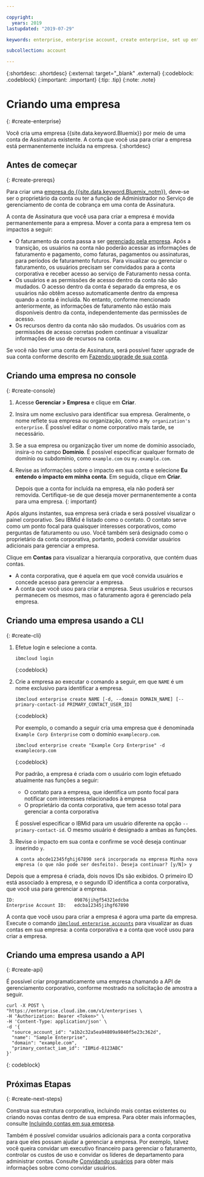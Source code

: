 ```yaml
---

copyright:
  years: 2019
lastupdated: "2019-07-29"

keywords: enterprise, enterprise account, create enterprise, set up enterprise, multiple account

subcollection: account

---
```


{:shortdesc: .shortdesc}
{:external: target="_blank" .external}
{:codeblock: .codeblock}
{:important: .important}
{:tip: .tip}
{:note: .note}

# Criando uma empresa
{: #create-enterprise}

Você cria uma empresa {{site.data.keyword.Bluemix}} por meio de uma conta de Assinatura existente. A conta que você usa para criar a empresa está permanentemente incluída na empresa.
{:shortdesc}

## Antes de começar
{: #create-prereqs}

Para criar uma [empresa do {{site.data.keyword.Bluemix_notm}}](/docs/account?topic=account-enterprise), deve-se ser o proprietário da conta ou ter a função de Administrador no Serviço de gerenciamento de conta de cobrança em uma conta de Assinatura.

A conta de Assinatura que você usa para criar a empresa é movida permanentemente para a empresa. Mover a conta para a empresa tem os impactos a seguir:
* O faturamento da conta passa a ser [gerenciado pela empresa](/docs/billing-usage?topic=billing-usage-enterprise). Após a transição, os usuários na conta não poderão acessar as informações de faturamento e pagamento, como faturas, pagamentos ou assinaturas, para períodos de faturamento futuros. Para visualizar ou gerenciar o faturamento, os usuários precisam ser convidados para a conta corporativa e receber acesso ao serviço de Faturamento nessa conta.
* Os usuários e as permissões de acesso dentro da conta não são mudados. O acesso dentro da conta é separado da empresa, e os usuários não obtêm acesso automaticamente dentro da empresa quando a conta é incluída. No entanto, conforme mencionado anteriormente, as informações de faturamento não estão mais disponíveis dentro da conta, independentemente das permissões de acesso.
* Os recursos dentro da conta não são mudados. Os usuários com as permissões de acesso corretas podem continuar a visualizar informações de uso de recursos na conta.

Se você não tiver uma conta de Assinatura, será possível fazer upgrade de sua conta conforme descrito em [Fazendo upgrade de sua conta](/docs/account?topic=account-upgrading-account).

## Criando uma empresa no console
{: #create-console}

1. Acesse **Gerenciar > Empresa** e clique em **Criar**.
1. Insira um nome exclusivo para identificar sua empresa. Geralmente, o nome reflete sua empresa ou organização, como a `My organization's enterprise`. É possível editar o nome corporativo mais tarde, se necessário.
1. Se a sua empresa ou organização tiver um nome de domínio associado, insira-o no campo **Domínio**. É possível especificar qualquer formato de domínio ou subdomínio, como `example.com` ou `my.example.com`.
1. Revise as informações sobre o impacto em sua conta e selecione **Eu entendo o impacto em minha conta**. Em seguida, clique em **Criar**.

   Depois que a conta for incluída na empresa, ela não poderá ser removida. Certifique-se de que deseja mover permanentemente a conta para uma empresa.
   {: important}

Após alguns instantes, sua empresa será criada e será possível visualizar o painel corporativo. Seu IBMid é listado como o contato. O contato serve como um ponto focal para quaisquer interesses corporativos, como perguntas de faturamento ou uso. Você também será designado como o proprietário da conta corporativa, portanto, poderá convidar usuários adicionais para gerenciar a empresa.

Clique em **Contas** para visualizar a hierarquia corporativa, que contém duas contas.

* A conta corporativa, que é aquela em que você convida usuários e concede acesso para gerenciar a empresa.
* A conta que você usou para criar a empresa. Seus usuários e recursos permanecem os mesmos, mas o faturamento agora é gerenciado pela empresa.

## Criando uma empresa usando a CLI
{: #create-cli}

1. Efetue login e selecione a conta.

   ```
   ibmcloud login
   ```
   {:codeblock}
1. Crie a empresa ao executar o comando a seguir, em que `NAME` é um nome exclusivo para identificar a empresa.

   ```
   ibmcloud enterprise create NAME [-d, --domain DOMAIN_NAME] [--primary-contact-id PRIMARY_CONTACT_USER_ID]
   ```
   {:codeblock}

   Por exemplo, o comando a seguir cria uma empresa que é denominada `Example Corp Enterprise` com o domínio `examplecorp.com`.

   ```
   ibmcloud enterprise create "Example Corp Enterprise" -d examplecorp.com
   ```
   {:codeblock}

   Por padrão, a empresa é criada com o usuário com login efetuado atualmente nas funções a seguir:
      * O contato para a empresa, que identifica um ponto focal para notificar com interesses relacionados à empresa
      * O proprietário da conta corporativa, que tem acesso total para gerenciar a conta corporativa

   É possível especificar o IBMid para um usuário diferente na opção `--primary-contact-id`. O mesmo usuário é designado a ambas as funções.
1. Revise o impacto em sua conta e confirme se você deseja continuar inserindo `y`.
   ```
   A conta abcde12345fghij67890 será incorporada na empresa Minha nova empresa (o que não pode ser desfeito). Deseja continuar? [y/N]> y
   ```

Depois que a empresa é criada, dois novos IDs são exibidos. O primeiro ID está associado à empresa, e o segundo ID identifica a conta corporativa, que você usa para gerenciar a empresa.

```
ID:                      09876jihgf54321edcba   
Enterprise Account ID:   edcba12345jihgf67890
```

A conta que você usou para criar a empresa é agora uma parte da empresa. Execute o comando [`ibmcloud enterprise accounts`](/docs/cli?topic=cloud-cli-ibmcloud_enterprise#ibmcloud_enterprise_accounts) para visualizar as duas contas em sua empresa: a conta corporativa e a conta que você usou para criar a empresa.

## Criando uma empresa usando a API
{: #create-api}

É possível criar programaticamente uma empresa chamando a API de gerenciamento corporativo, conforme mostrado na solicitação de amostra a seguir. <!-- For detailed information about the API, see [Enterprise Management API](https://{DomainName}/apidocs/enterprise-apis/enterprise#create-an-enterprise){: external}.-->

```
curl -X POST \
"https://enterprise.cloud.ibm.com/v1/enterprises \
-H "Authorization: Bearer <Token>" \
-H 'Content-Type: application/json' \
-d '{
  "source_account_id": "a1b2c32a5ea94809a9840f5e23c362d",
  "name": "Sample Enterprise",
  "domain": "example.com",
  "primary_contact_iam_id": "IBMid-0123ABC"
}'
```
{: codeblock}

## Próximas Etapas
{: #create-next-steps}

Construa sua estrutura corporativa, incluindo mais contas existentes ou criando novas contas dentro de sua empresa. Para obter mais informações, consulte [Incluindo contas em sua empresa](/docs/account?topic=account-enterprise-add).

Também é possível convidar usuários adicionais para a conta corporativa para que eles possam ajudar a gerenciar a empresa. Por exemplo, talvez você queira convidar um executivo financeiro para gerenciar o faturamento, controlar os custos de uso e convidar os líderes de departamento para administrar contas. Consulte [Convidando usuários](/docs/iam?topic=iam-iamuserinv) para obter mais informações sobre como convidar usuários.
